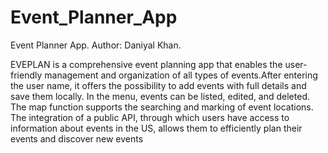 # Event_Planner_App
Event Planner App.
Author: Daniyal Khan.

EVEPLAN is a comprehensive event planning app that enables the user-friendly management and organization of all types of events.After entering the user name, it offers the possibility to add events with full details and save them locally. In the menu, events can be listed, edited, and deleted. The map function supports the searching and marking of event locations. The integration of a public API, through which users have access to information about events in the US, allows them to efficiently plan their events and discover new events
